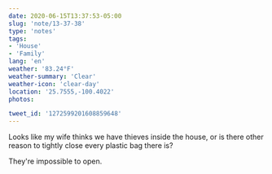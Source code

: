 ```yaml
---
date: 2020-06-15T13:37:53-05:00
slug: 'note/13-37-38'
type: 'notes'
tags:
- 'House'
- 'Family'
lang: 'en'
weather: '83.24°F'
weather-summary: 'Clear'
weather-icon: 'clear-day'
location: '25.7555,-100.4022'
photos:

tweet_id: '1272599201608859648'
---
```

Looks like my wife thinks we have thieves inside the house, or is there other reason to tightly close every plastic bag there is? 

They're impossible to open.  